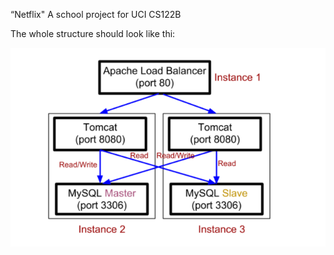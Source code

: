 “Netflix"
A school project for UCI CS122B

The whole structure should look like thi:

![image](https://github.com/cxk123/-Netflix-CS122B/blob/master/images/struture.PNG)
